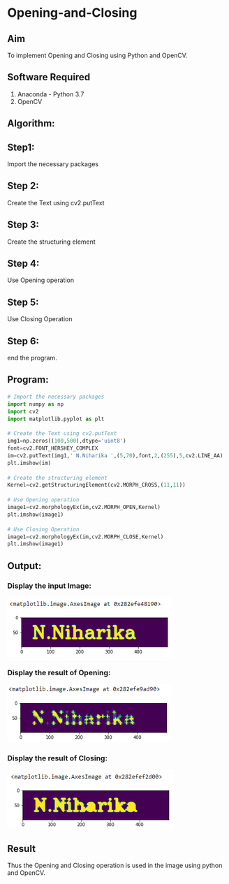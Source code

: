 # Opening-and-Closing

## Aim
To implement Opening and Closing using Python and OpenCV.

## Software Required
1. Anaconda - Python 3.7
2. OpenCV
## Algorithm:
## Step1:
Import the necessary packages

## Step 2:
Create the Text using cv2.putText

## Step 3:
Create the structuring element

## Step 4:
Use Opening operation

## Step 5:
Use Closing Operation

## Step 6:
end the program.
## Program:

``` Python
# Import the necessary packages
import numpy as np
import cv2
import matplotlib.pyplot as plt

# Create the Text using cv2.putText
img1=np.zeros((100,500),dtype='uint8')
font=cv2.FONT_HERSHEY_COMPLEX
im=cv2.putText(img1,' N.Niharika ',(5,70),font,2,(255),5,cv2.LINE_AA)
plt.imshow(im)

# Create the structuring element
Kernel=cv2.getStructuringElement(cv2.MORPH_CROSS,(11,11))

# Use Opening operation
image1=cv2.morphologyEx(im,cv2.MORPH_OPEN,Kernel)
plt.imshow(image1)

# Use Closing Operation
image1=cv2.morphologyEx(im,cv2.MORPH_CLOSE,Kernel)
plt.imshow(image1)

```
## Output:

### Display the input Image:

![Output](https://github.com/naramala-niharika/Opening-and-Closing/blob/main/11a.png?raw=true)

### Display the result of Opening:

![Output](https://github.com/naramala-niharika/Opening-and-Closing/blob/main/11b.png?raw=true)

### Display the result of Closing:

![Output](https://github.com/naramala-niharika/Opening-and-Closing/blob/main/11c.png?raw=true)

## Result
Thus the Opening and Closing operation is used in the image using python and OpenCV.
